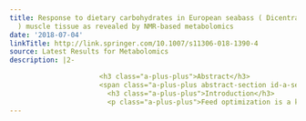 ```yaml
---
title: Response to dietary carbohydrates in European seabass ( Dicentrarchus labrax
  ) muscle tissue as revealed by NMR-based metabolomics
date: '2018-07-04'
linkTitle: http://link.springer.com/10.1007/s11306-018-1390-4
source: Latest Results for Metabolomics
description: |2-

                      <h3 class="a-plus-plus">Abstract</h3>
                      <span class="a-plus-plus abstract-section id-a-sec1">
                        <h3 class="a-plus-plus">Introduction</h3>
                        <p class="a-plus-plus">Feed optimization is a key step to the environmental and economic sustainability of aquaculture, especially for carnivorous species. Plant-derived ingredients can contribute to reduce costs and nitrogenous effluents while sparing wild fish stocks. However, t
---
```

